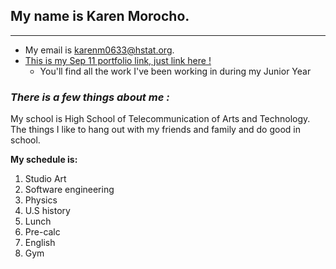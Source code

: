  ## My name is Karen Morocho.   
 ---
* My email is karenm0633@hstat.org.
 *  [This is my Sep 11 portfolio link, just link here !]( https://sites.google.com/a/hstat.org/karenm0633sep11/)
    *   You'll find all the work I've been working in  during my Junior Year
   ### _There is a few things about me :_
My school is High School of Telecommunication of Arts and Technology.
The things I like to hang out with my friends and family and do good in school.

**My schedule is:**
1. Studio Art
2. Software engineering
3. Physics
4. U.S history
5. Lunch
6. Pre-calc  
7. English
8. Gym